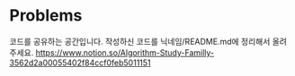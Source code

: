 # Problems

코드를 공유하는 공간입니다. 작성하신 코드를 닉네임/README.md에 정리해서 올려주세요.
https://www.notion.so/Algorithm-Study-Familly-3562d2a00055402f84ccf0feb5011151

